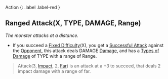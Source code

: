 Action
{: .label .label-red }
## Ranged Attack(X, TYPE, DAMAGE, Range)
*The monster attacks at a distance.*

* If you succeed a [Fixed Difficulty](Skills#Fixed%20Difficulty)(X), you get a [Successful Attack](Terminology#Successful%20Attack) against the [Opponent](Terminology#Opponent), this attack deals DAMAGE [Damage](Terminology#Damage), and has a [Types of Damage](Injury#Types%20of%20Damage) of TYPE with a range of Range.

> Attack(3, [Impact](Injury#Impact), 2, [Far](Game/Core/Movement#Far)) is an attack at a +3 to succeed, that deals 2 impact damage with a range of far.